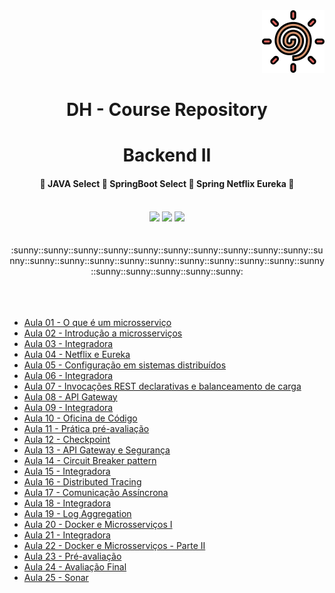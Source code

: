 <div align="right"><img src="https://github.com/lipollis/Imagens-Git/blob/main/sun.png" /></div>
<h1 align="center"> DH - Course Repository </h1>
<h1 align="center"> Backend II </h1>

<h4 align="center"> 
	🚀  JAVA Select  🚀  SpringBoot Select  🚀  Spring Netflix Eureka  🚀
</h4>
<br>

<div align="center">
  <img src="https://cdn.jsdelivr.net/gh/devicons/devicon/icons/java/java-original-wordmark.svg" width="70px"/>
  <img src="https://cdn.jsdelivr.net/gh/devicons/devicon/icons/spring/spring-original-wordmark.svg" width="70px" />
  <img src="https://cdn.jsdelivr.net/gh/devicons/devicon/icons/docker/docker-original-wordmark.svg" width="70px" />
          


  <br>
  <br>
</div>


<br>
<div align="center">:sunny::sunny::sunny::sunny::sunny::sunny::sunny::sunny::sunny::sunny::sunny::sunny::sunny::sunny::sunny::sunny::sunny::sunny::sunny::sunny::sunny::sunny::sunny::sunny::sunny::sunny:</div>
<br>
<br>

<div align="center">

</div>
<br>

- [Aula 01 - O que é um microsserviço](https://github.com/lipollis/DH_Backend_II/tree/main/Aula%2001%20-%20O%20que%20%C3%A9%20um%20microsservi%C3%A7o)
- [Aula 02 - Introdução a microsserviços](https://github.com/lipollis/DH_Backend_II/tree/main/Aula%2002%20-%20Introdu%C3%A7%C3%A3o%20a%20microsservi%C3%A7os)
- [Aula 03 - Integradora](https://github.com/lipollis/DH_Backend_II/tree/main/Aula%2003%20-%20Integradora)
- [Aula 04 - Netflix e Eureka](https://github.com/lipollis/DH_Backend_II/tree/main/Aula%2004%20-%20Netflix%20e%20Eureka)
- [Aula 05 - Configuração em sistemas distribuídos](https://github.com/lipollis/DH_Backend_II/tree/main/Aula%2005%20-%20Configura%C3%A7%C3%A3o%20em%20sistemas%20distribu%C3%ADdos)
- [Aula 06 - Integradora](https://github.com/lipollis/DH_Backend_II/tree/main/Aula%2006%20-%20Integradora)
- [Aula 07 - Invocações REST declarativas e balanceamento de carga](https://github.com/lipollis/DH_Backend_II/tree/main/Aula%2007%20-%20Invoca%C3%A7%C3%B5es%20REST%20declarativas%20e%20balanceamento%20de%20carga)
- [Aula 08 - API Gateway](https://github.com/lipollis/DH_Backend_II/tree/main/Aula%2008%20-%20API%20Gateway)
- [Aula 09 - Integradora](https://github.com/lipollis/DH_Backend_II/tree/main/Aula%2009%20-%20Integradora)
- [Aula 10 - Oficina de Código](https://github.com/lipollis/DH_Backend_II/tree/main/Aula%2010%20-%20Oficina%20de%20C%C3%B3digo)
- [Aula 11 - Prática pré-avaliação](https://github.com/lipollis/DH_Backend_II/tree/main/Aula%2011%20-%20Pr%C3%A1tica%20pr%C3%A9-avalia%C3%A7%C3%A3o)
- [Aula 12 - Checkpoint](https://github.com/lipollis/DH_Backend_II/tree/main/Aula%2012%20-%20Checkpoint)
- [Aula 13 - API Gateway e Segurança](https://github.com/lipollis/DH_Backend_II/tree/main/Aula%2013%20-%20API%20Gateway%20e%20Seguran%C3%A7a)
- [Aula 14 - Circuit Breaker pattern](https://github.com/lipollis/DH_Backend_II/tree/main/Aula%2014%20-%20Circuit%20Breaker%20pattern)
- [Aula 15 - Integradora](https://github.com/lipollis/DH_Backend_II/tree/main/Aula%2015%20-%20Integradora)
- [Aula 16 - Distributed Tracing](https://github.com/lipollis/DH_Backend_II/tree/main/Aula%2016%20-%20Distributed%20Tracing)
- [Aula 17 - Comunicação Assíncrona](https://github.com/lipollis/DH_Backend_II/tree/main/Aula%2017%20-%20Comunica%C3%A7%C3%A3o%20Ass%C3%ADncrona)
- [Aula 18 - Integradora](https://github.com/lipollis/DH_Backend_II/tree/main/Aula%2018%20-%20Integradora)
- [Aula 19 - Log Aggregation](https://github.com/lipollis/DH_Backend_II/tree/main/Aula%2019%20-%20Log%20Aggregation)
- [Aula 20 - Docker e Microsserviços I](https://github.com/lipollis/DH_Backend_II/tree/main/Aula%2020%20-%20Docker%20e%20Microsservi%C3%A7os%20I)
- [Aula 21 - Integradora](https://github.com/lipollis/DH_Backend_II/tree/main/Aula%2021%20-%20Integradora)
- [Aula 22 - Docker e Microsserviços - Parte II](https://github.com/lipollis/DH_Backend_II/tree/main/Aula%2022%20-%20Docker%20e%20Microsservi%C3%A7os%20-%20Parte%20II)
- [Aula 23 - Pré-avaliação](https://github.com/lipollis/DH_Backend_II/tree/main/Aula%2023%20-%20Pr%C3%A9-avalia%C3%A7%C3%A3o)
- [Aula 24 - Avaliação Final]()
- [Aula 25 - Sonar]()